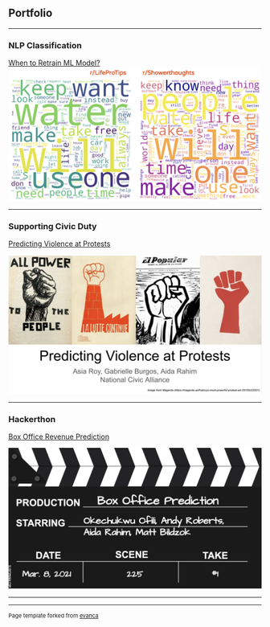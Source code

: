 ## Portfolio

---

### NLP Classification 

[When to Retrain ML Model?](https://github.com/aidarahim/Classification_Model_Retraining/tree/main/Classification_Model_Retraining)
<img src="images/Word_Cloud_both_compress.png"/>

---

### Supporting Civic Duty

[Predicting Violence at Protests](https://github.com/aidarahim/Predict_Protest_Violence)

<img src="images/Protest_Art.png"/>

---

### Hackerthon

[Box Office Revenue Prediction](https://github.com/aidarahim/Hackathon_Box_Office_Revene)


<img src="images/BoxOfficePreds.png"/>

---


---
<p style="font-size:11px">Page template forked from <a href="https://github.com/evanca/quick-portfolio">evanca</a></p>
<!-- Remove above link if you don't want to attibute -->
